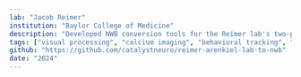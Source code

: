 ```yaml
---
lab: "Jacob Reimer"
institution: "Baylor College of Medicine"
description: "Developed NWB conversion tools for the Reimer lab's two-photon imaging datasets. The conversion pipeline handles complex datasets including calcium imaging from the two-photon random access mesoscope (2P-RAM), behavioral measurements (locomotion, eye tracking), and integration with electron microscopy structural data. The tools support the standardization of large-scale imaging experiments involving tens of thousands of neurons across multiple visual cortical areas."
tags: ["visual processing", "calcium imaging", "behavioral tracking", "neural computation"]
github: "https://github.com/catalystneuro/reimer-arenkiel-lab-to-nwb"
date: "2024"
---
```

